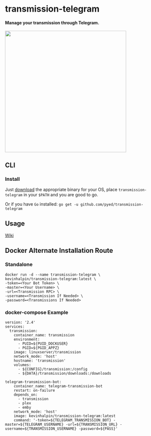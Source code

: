 # transmission-telegram

#### Manage your transmission through Telegram.

<img src="https://raw.github.com/pyed/transmission-telegram/master/demo.gif" width="400" />

## CLI

###  Install

Just [download](https://github.com/pyed/transmission-telegram/releases) the appropriate binary for your OS, place `transmission-telegram` in your `$PATH` and you are good to go.

Or if you have `Go` installed: `go get -u github.com/pyed/transmission-telegram`

## Usage

[Wiki](https://github.com/pyed/transmission-telegram/wiki)


##  Docker Alternate Installation Route

### Standalone

```
docker run -d --name transmission-telegram \
kevinhalpin/transmission-telegram:latest \
-token=<Your Bot Token> \
-master=<Your Username> \
-url=<Transmission RPC> \
-username=<Transmission If Needed> \ 
-password=<Transmissions If Needed>
```

### docker-compose Example

```
version: '2.4'
services:
  transmission:
    container_name: transmission
    environment:
      - PUID=${PUID_DOCKUSER}
      - PGID=${PGID_APPZ}
    image: linuxserver/transmission
    network_mode: 'host'
    hostname: 'transmission'
    volumes:
      - ${CONFIG}/transmission:/config
      - ${DATA}/transmission/downloads:/downloads

telegram-transmission-bot:
    container_name: telegram-transmission-bot
    restart: on-failure
    depends_on:
      - transmission
      - plex
      - emby
    network_mode: 'host'
    image: kevinhalpin/transmission-telegram:latest
    command: '-token=${TELEGRAM_TRANSMISSION_BOT} -master=${TELEGRAM_USERNAME} -url=${TRANSMISSION_URL} -username=${TRANSMISSION_USERNAME} -password=${PASS}'
```
